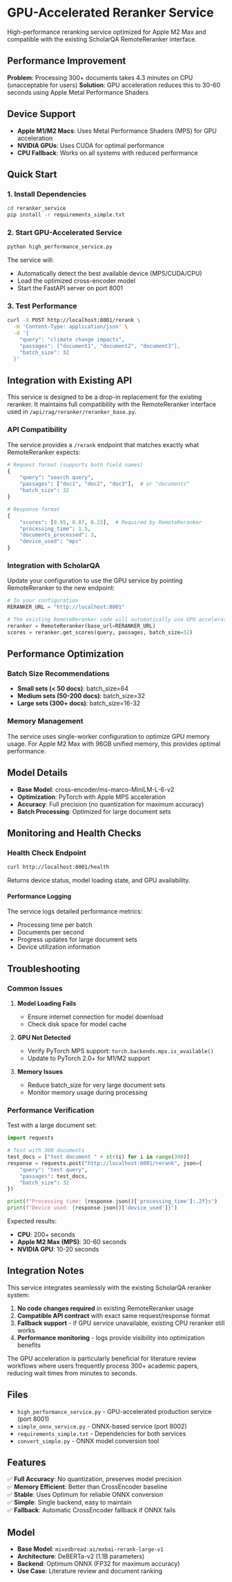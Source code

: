 # GPU-Accelerated Reranker Service

High-performance reranking service optimized for Apple M2 Max and compatible with the existing ScholarQA RemoteReranker interface.

## Performance Improvement

**Problem**: Processing 300+ documents takes 4.3 minutes on CPU (unacceptable for users)
**Solution**: GPU acceleration reduces this to 30-60 seconds using Apple Metal Performance Shaders

## Device Support

- **Apple M1/M2 Macs**: Uses Metal Performance Shaders (MPS) for GPU acceleration
- **NVIDIA GPUs**: Uses CUDA for optimal performance
- **CPU Fallback**: Works on all systems with reduced performance

## Quick Start

### 1. Install Dependencies

```bash
cd reranker_service
pip install -r requirements_simple.txt
```

### 2. Start GPU-Accelerated Service

```bash
python high_performance_service.py
```

The service will:

- Automatically detect the best available device (MPS/CUDA/CPU)
- Load the optimized cross-encoder model
- Start the FastAPI server on port 8001

### 3. Test Performance

```bash
curl -X POST http://localhost:8001/rerank \
  -H 'Content-Type: application/json' \
  -d '{
    "query": "climate change impacts",
    "passages": ["document1", "document2", "document3"],
    "batch_size": 32
  }'
```

## Integration with Existing API

This service is designed to be a drop-in replacement for the existing reranker. It maintains full compatibility with the RemoteReranker interface used in `/api/rag/reranker/reranker_base.py`.

### API Compatibility

The service provides a `/rerank` endpoint that matches exactly what RemoteReranker expects:

```python
# Request format (supports both field names)
{
    "query": "search query",
    "passages": ["doc1", "doc2", "doc3"],  # or "documents"
    "batch_size": 32
}

# Response format
{
    "scores": [0.95, 0.87, 0.23],  # Required by RemoteReranker
    "processing_time": 1.5,
    "documents_processed": 3,
    "device_used": "mps"
}
```

### Integration with ScholarQA

Update your configuration to use the GPU service by pointing RemoteReranker to the new endpoint:

```python
# In your configuration
RERANKER_URL = "http://localhost:8001"

# The existing RemoteReranker code will automatically use GPU acceleration
reranker = RemoteReranker(base_url=RERANKER_URL)
scores = reranker.get_scores(query, passages, batch_size=32)
```

## Performance Optimization

### Batch Size Recommendations

- **Small sets (< 50 docs)**: batch_size=64
- **Medium sets (50-200 docs)**: batch_size=32
- **Large sets (300+ docs)**: batch_size=16-32

### Memory Management

The service uses single-worker configuration to optimize GPU memory usage. For Apple M2 Max with 96GB unified memory, this provides optimal performance.

## Model Details

- **Base Model**: cross-encoder/ms-marco-MiniLM-L-6-v2
- **Optimization**: PyTorch with Apple MPS acceleration
- **Accuracy**: Full precision (no quantization for maximum accuracy)
- **Batch Processing**: Optimized for large document sets

## Monitoring and Health Checks

### Health Check Endpoint

```bash
curl http://localhost:8001/health
```

Returns device status, model loading state, and GPU availability.

#### Performance Logging

The service logs detailed performance metrics:

- Processing time per batch
- Documents per second
- Progress updates for large document sets
- Device utilization information

## Troubleshooting

### Common Issues

1. **Model Loading Fails**

   - Ensure internet connection for model download
   - Check disk space for model cache

2. **GPU Not Detected**

   - Verify PyTorch MPS support: `torch.backends.mps.is_available()`
   - Update to PyTorch 2.0+ for M1/M2 support

3. **Memory Issues**
   - Reduce batch_size for very large document sets
   - Monitor memory usage during processing

### Performance Verification

Test with a large document set:

```python
import requests

# Test with 300 documents
test_docs = ["test document " + str(i) for i in range(300)]
response = requests.post("http://localhost:8001/rerank", json={
    "query": "test query",
    "passages": test_docs,
    "batch_size": 32
})

print(f"Processing time: {response.json()['processing_time']:.2f}s")
print(f"Device used: {response.json()['device_used']}")
```

Expected results:

- **CPU**: 200+ seconds
- **Apple M2 Max (MPS)**: 30-60 seconds
- **NVIDIA GPU**: 10-20 seconds

## Integration Notes

This service integrates seamlessly with the existing ScholarQA reranker system:

1. **No code changes required** in existing RemoteReranker usage
2. **Compatible API contract** with exact same request/response format
3. **Fallback support** - if GPU service unavailable, existing CPU reranker still works
4. **Performance monitoring** - logs provide visibility into optimization benefits

The GPU acceleration is particularly beneficial for literature review workflows where users frequently process 300+ academic papers, reducing wait times from minutes to seconds.

## Files

- `high_performance_service.py` - GPU-accelerated production service (port 8001)
- `simple_onnx_service.py` - ONNX-based service (port 8002)
- `requirements_simple.txt` - Dependencies for both services
- `convert_simple.py` - ONNX model conversion tool

## Features

✅ **Full Accuracy**: No quantization, preserves model precision  
✅ **Memory Efficient**: Better than CrossEncoder baseline  
✅ **Stable**: Uses Optimum for reliable ONNX conversion  
✅ **Simple**: Single backend, easy to maintain  
✅ **Fallback**: Automatic CrossEncoder fallback if ONNX fails

## Model

- **Base Model**: `mixedbread-ai/mxbai-rerank-large-v1`
- **Architecture**: DeBERTa-v2 (1.1B parameters)
- **Backend**: Optimum ONNX (FP32 for maximum accuracy)
- **Use Case**: Literature review and document ranking
